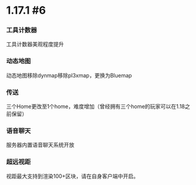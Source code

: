 # 1.17.1 #6

### 工具计数器

工具计数器美观程度提升

### 动态地图

动态地图移除dynmap移除pl3xmap，更换为Bluemap

### 传送

三个Home更改至1个home，难度增加（曾经拥有三个home的玩家可以在1.18之前保留）

### 语音聊天

服务器内置语音聊天系统开放

### 超远视距

视距最大支持到渲染100+区块，请在自身客户端中开启。

